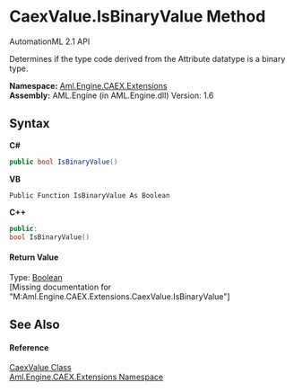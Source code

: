 # CaexValue.IsBinaryValue Method 
AutomationML 2.1 API 

Determines if the type code derived from the Attribute datatype is a binary type.

**Namespace:**&nbsp;<a href="N_Aml_Engine_CAEX_Extensions">Aml.Engine.CAEX.Extensions</a><br />**Assembly:**&nbsp;AML.Engine (in AML.Engine.dll) Version: 1.6

## Syntax

**C#**<br />
``` C#
public bool IsBinaryValue()
```

**VB**<br />
``` VB
Public Function IsBinaryValue As Boolean
```

**C++**<br />
``` C++
public:
bool IsBinaryValue()
```


#### Return Value
Type: <a href="https://docs.microsoft.com/dotnet/api/system.boolean" target="_parent" rel="noopener noreferrer">Boolean</a><br />\[Missing <returns> documentation for "M:Aml.Engine.CAEX.Extensions.CaexValue.IsBinaryValue"\]

## See Also


#### Reference
<a href="T_Aml_Engine_CAEX_Extensions_CaexValue">CaexValue Class</a><br /><a href="N_Aml_Engine_CAEX_Extensions">Aml.Engine.CAEX.Extensions Namespace</a><br />
